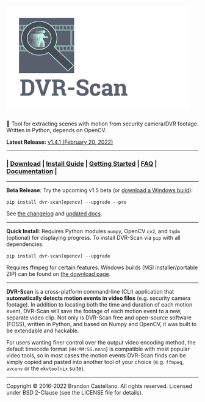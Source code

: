 # ![DVR-Scan Logo](https://raw.githubusercontent.com/Breakthrough/DVR-Scan/master/docs/img/dvr-scan-logo_small.png)
:vhs: Tool for extracting scenes with motion from security camera/DVR footage.  Written in Python, depends on OpenCV.

**Latest Release:** [v1.4.1 (February 20, 2022)](http://dvr-scan.readthedocs.io/en/latest/changelog/)

------------------------------------------------

### | [Download](http://dvr-scan.readthedocs.io/en/latest/download/) | [Install Guide](http://dvr-scan.readthedocs.io/en/latest/guide/installing/) | [Getting Started](http://dvr-scan.readthedocs.io/en/latest/guide/examples/) | [FAQ](http://dvr-scan.readthedocs.io/en/latest/faq/) | [Documentation](http://dvr-scan.readthedocs.io/) |

------------------------------------------------

**Beta Release**: Try the upcoming v1.5 beta (or [download a Windows build](http://dvr-scan.readthedocs.io/en/v1.5/download/)):

    pip install dvr-scan[opencv] --upgrade --pre

See [the changelog](https://dvr-scan.readthedocs.io/en/v1.5/changelog/) and [updated docs](https://dvr-scan.readthedocs.io/en/v1.5/guide/quickstart/).

------------------------------------------------

**Quick Install**: Requires Python modules `numpy`, OpenCV `cv2`, and `tqdm` (optional) for displaying progress.  To install DVR-Scan via `pip` with all dependencies:

    pip install dvr-scan[opencv] --upgrade

Requires ffmpeg for certain features. Windows builds (MSI installer/portable ZIP) can be found on [the download page](http://dvr-scan.readthedocs.io/en/latest/download/).

------------------------------------------------

**DVR-Scan** is a cross-platform command-line (CLI) application that **automatically detects motion events in video files** (e.g. security camera footage).  In addition to locating both the time and duration of each motion event, DVR-Scan will save the footage of each motion event to a new, separate video clip.  Not only is DVR-Scan free and open-source software (FOSS), written in Python, and based on Numpy and OpenCV, it was built to be extendable and hackable.

For users wanting finer control over the output video encoding method, the default timecode format (`HH:MM:SS.nnnn`) is compatible with most popular video tools, so in most cases the motion events DVR-Scan finds can be simply copied and pasted into another tool of your choice (e.g. `ffmpeg`, `avconv` or the `mkvtoolnix` suite).

------------------------------------------------

Copyright © 2016-2022 Brandon Castellano. All rights reserved.
Licensed under BSD 2-Clause (see the LICENSE file for details).
